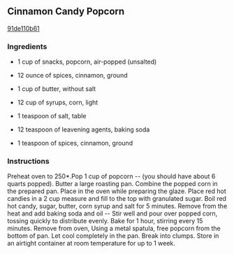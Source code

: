 ## Cinnamon Candy Popcorn

[91de110b61](http://www.food.com/recipe/cinnamon-candy-popcorn-130417)

### Ingredients

 - 1 cup of snacks, popcorn, air-popped (unsalted)

 - 12 ounce of spices, cinnamon, ground

 - 1 cup of butter, without salt

 - 12 cup of syrups, corn, light

 - 1 teaspoon of salt, table

 - 12 teaspoon of leavening agents, baking soda

 - 1 teaspoon of spices, cinnamon, ground

### Instructions

Preheat oven to 250*.Pop 1 cup of popcorn -- (you should have about 6 quarts popped). Butter a large roasting pan. Combine the popped corn in the prepared pan. Place in the oven while preparing the glaze. Place red hot candies in a 2 cup measure and fill to the top with granulated sugar. Boil red hot candy, sugar, butter, corn syrup and salt for 5 minutes. Remove from the heat and add baking soda and oil -- Stir well and pour over popped corn, tossing quickly to distribute evenly. Bake for 1 hour, stirring every 15 minutes. Remove from oven, Using a metal spatula, free popcorn from the bottom of pan. Let cool completely in the pan. Break into clumps. Store in an airtight container at room temperature for up to 1 week.